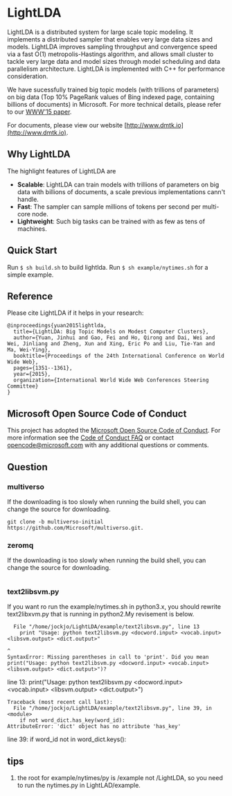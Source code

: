# LightLDA

LightLDA is a distributed system for large scale topic modeling. It implements a distributed sampler that enables very large data sizes and models. LightLDA improves sampling throughput and convergence speed via a fast O(1) metropolis-Hastings algorithm, and allows small cluster to tackle very large data and model sizes through model scheduling and data parallelism architecture. LightLDA is implemented with C++ for performance consideration.

We have sucessfully trained big topic models (with trillions of parameters) on big data (Top 10% PageRank values of Bing indexed page, containing billions of documents) in Microsoft. For more technical details, please refer to our [WWW'15 paper](http://www.www2015.it/documents/proceedings/proceedings/p1351.pdf). 

For documents, please view our website [http://www.dmtk.io](http://www.dmtk.io).

## Why LightLDA

The highlight features of LightLDA are

* **Scalable**: LightLDA can train models with trillions of parameters on big data with billions of documents, a scale previous implementations cann't handle. 
* **Fast**: The sampler can sample millions of tokens per second per multi-core node.
* **Lightweight**: Such big tasks can be trained with as few as tens of machines.

## Quick Start

Run ``` $ sh build.sh ``` to build lightlda.
Run ``` $ sh example/nytimes.sh ``` for a simple example.


## Reference

Please cite LightLDA if it helps in your research:

```
@inproceedings{yuan2015lightlda,
  title={LightLDA: Big Topic Models on Modest Computer Clusters},
  author={Yuan, Jinhui and Gao, Fei and Ho, Qirong and Dai, Wei and Wei, Jinliang and Zheng, Xun and Xing, Eric Po and Liu, Tie-Yan and Ma, Wei-Ying},
  booktitle={Proceedings of the 24th International Conference on World Wide Web},
  pages={1351--1361},
  year={2015},
  organization={International World Wide Web Conferences Steering Committee}
}
```

Microsoft Open Source Code of Conduct
------------

This project has adopted the [Microsoft Open Source Code of Conduct](https://opensource.microsoft.com/codeofconduct/). For more information see the [Code of Conduct FAQ](https://opensource.microsoft.com/codeofconduct/faq/) or contact [opencode@microsoft.com](mailto:opencode@microsoft.com) with any additional questions or comments.


## Question
### multiverso
If the downloading is too slowly when running the build shell, you can change the source for downloading. 
```
git clone -b multiverso-initial https://github.com/Microsoft/multiverso.git.
```
### zeromq
If the downloading is too slowly when running the build shell, you can change the source for downloading.
```https://github.com/zeromq/zeromq4-1/releases/download/v4.1.3/zeromq-4.1.3.tar.gz
```
### text2libsvm.py
If you want ro run the example/nytimes.sh in python3.x, you should rewrite text2libxvm.py that is running in python2.My revisement is below.
```
  File "/home/jockjo/LightLDA/example/text2libsvm.py", line 13
    print "Usage: python text2libsvm.py <docword.input> <vocab.input> <libsvm.output> <dict.output>"
                                                                                                   ^
SyntaxError: Missing parentheses in call to 'print'. Did you mean print("Usage: python text2libsvm.py <docword.input> <vocab.input> <libsvm.output> <dict.output>")?
```
line 13: print("Usage: python text2libsvm.py <docword.input> <vocab.input> <libsvm.output> <dict.output>")
```
Traceback (most recent call last):
  File "/home/jockjo/LightLDA/example/text2libsvm.py", line 39, in <module>
    if not word_dict.has_key(word_id):
AttributeError: 'dict' object has no attribute 'has_key'
```
line 39: if word_id not in word_dict.keys():
## tips
1. the root for example/nytimes/py is /example not /LightLDA, so you need to run the nytimes.py in LightLAD/example.
